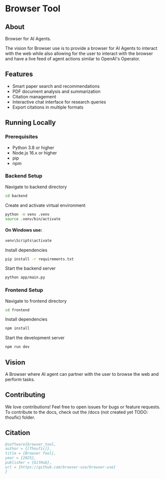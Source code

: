 # Browser Tool

## About

Browser for AI Agents.

The vision for Browser use is to provide a browser for AI Agents to interact with the web while also allowing for the user to interact with the browser and have a live feed of agent actions similar to OpenAI's Operator.

## Features

- Smart paper search and recommendations
- PDF document analysis and summarization
- Citation management
- Interactive chat interface for research queries
- Export citations in multiple formats

## Running Locally

### Prerequisites

- Python 3.8 or higher
- Node.js 16.x or higher
- pip
- npm

### Backend Setup

Navigate to backend directory

```bash
cd backend
```

Create and activate virtual environment

```bash
python -m venv .venv
source .venv/bin/activate
```

#### On Windows use:

```bash
venv\Scripts\activate
```

Install dependencies

```bash
pip install -r requirements.txt
```

Start the backend server

```bash
python app/main.py
```

### Frontend Setup

Navigate to frontend directory

```bash
cd frontend
```

Install dependencies

```bash
npm install
```

Start the development server

```bash
npm run dev
```

## Vision

A Browser where AI agent can partner with the user to browse the web and perform tasks.

## Contributing

We love contributions! Feel free to open issues for bugs or feature requests. To contribute to the docs, check out the /docs (not created yet TODO: thoufic) folder.

## Citation

```bibtex
@software{browser_tool,
author = {[Thoufic]},
title = {Browser Tool},
year = {2025},
publisher = {GitHub},
url = {https://github.com/browser-use/browser-use}
}
```
